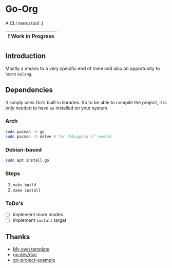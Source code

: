 # Go-Org
A CLI menu tool :)

| :exclamation: Work in Progress |
|--------------------------------|

## Introduction
Mostly a means to a very specific end of mine and also an opportunity to learn `Golang`.

## Dependencies
It simply uses Go's built in libraries. So to be able to compile the project, it is only needed to have `Go` installed on your system
### Arch
```sh
sudo pacman -S go
sudo pacman -S delve # for debugging if needed
```

### Debian-based
```sh
sudo apt install go
```

### Steps
1. `make build`
2. `make install`

### ToDo's
- [ ] implement more modes
- [ ] implement `install` target

## Thanks

- [My own template](https://github.com/duclos-cavalcanti/go-project-template)
- [go.dev/doc](https://go.dev/doc/)
- [go-project-example](https://github.com/albertwidi/go-project-example)
